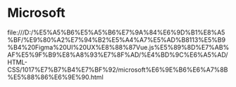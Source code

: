 # Microsoft
file:///D:/%E5%A5%B6%E5%A5%B6%E7%9A%84%E6%9D%B1%E8%A5%BF/%E9%80%A2%E7%94%B2%E5%A4%A7%E5%AD%B8113%E5%B9%B4%20Figma%20UI%20UX%E8%88%87Vue.js%E5%89%8D%E7%AB%AF%E5%9F%B9%E8%A8%93%E7%8F%AD/%E4%BD%9C%E6%A5%AD/HTML-CSS/1017%E7%B7%B4%E7%BF%92/microsoft%E6%9E%B6%E6%A7%8B%E5%88%86%E6%9E%90.html
